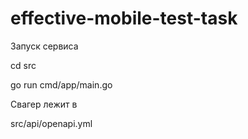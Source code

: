 # effective-mobile-test-task
Запуск сервиса

cd src

go run cmd/app/main.go

Свагер лежит в

src/api/openapi.yml